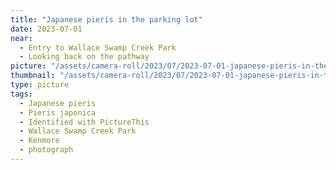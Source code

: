 ```yaml
---
title: "Japanese pieris in the parking lot"
date: 2023-07-01
near:
  - Entry to Wallace Swamp Creek Park
  - Looking back on the pathway
picture: "/assets/camera-roll/2023/07/2023-07-01-japanese-pieris-in-the-parking-lot/20230702_014703317_iOS.jpg"
thumbnail: "/assets/camera-roll/2023/07/2023-07-01-japanese-pieris-in-the-parking-lot/20230702_014703317_iOS-thumbnail.jpg"
type: picture
tags:
  - Japanese pieris
  - Pieris japonica
  - Identified with PictureThis
  - Wallace Swamp Creek Park
  - Kenmore
  - photograph
---
```

